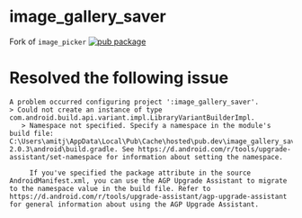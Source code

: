# image_gallery_saver

Fork of `image_picker` [![pub package](https://img.shields.io/pub/v/image_gallery_saver.svg)](https://pub.dartlang.org/packages/image_gallery_saver)

# Resolved the following issue
```
A problem occurred configuring project ':image_gallery_saver'.
> Could not create an instance of type com.android.build.api.variant.impl.LibraryVariantBuilderImpl.
   > Namespace not specified. Specify a namespace in the module's build file: C:\Users\amitj\AppData\Local\Pub\Cache\hosted\pub.dev\image_gallery_saver-2.0.3\android\build.gradle. See https://d.android.com/r/tools/upgrade-assistant/set-namespace for information about setting the namespace.

     If you've specified the package attribute in the source AndroidManifest.xml, you can use the AGP Upgrade Assistant to migrate to the namespace value in the build file. Refer to https://d.android.com/r/tools/upgrade-assistant/agp-upgrade-assistant for general information about using the AGP Upgrade Assistant.
```


